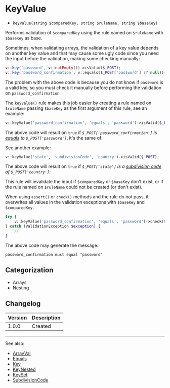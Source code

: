 # KeyValue

- `keyValue(string $comparedKey, string $ruleName, string $baseKey)`

Performs validation of `$comparedKey` using the rule named on `$ruleName` with
`$baseKey` as base.

Sometimes, when validating arrays, the validation of a key value depends on
another key value and that may cause some ugly code since you need the input
before the validation, making some checking manually:

```php
v::key('password', v::notEmpty())->isValid($_POST);
v::key('password_confirmation', v::equals($_POST['password'] ?? null))->isValid($_POST);
```

The problem with the above code is because you do not know if `password` is a
valid key, so you must check it manually before performing the validation on
`password_confirmation`.

The `keyValue()` rule makes this job easier by creating a rule named on
`$ruleName` passing `$baseKey` as the first argument of this rule, see an example:

```php
v::keyValue('password_confirmation', 'equals', 'password')->isValid($_POST);
```

The above code will result on `true` if _`$_POST['password_confirmation']` is
[equals](Equals.md) to `$_POST['password']`_, it's the same of:

See another example:

```php
v::keyValue('state', 'subdivisionCode', 'country')->isValid($_POST);
```

The above code will result on `true` if _`$_POST['state']` is a
[subdivision code](SubdivisionCode.md) of `$_POST['country']`_:

This rule will invalidate the input if `$comparedKey` or `$baseKey` don't exist,
or if the rule named on `$ruleName` could not be created (or don't exist).

When using `assert()` or `check()` methods and the rule do not pass, it overwrites
all values in the validation exceptions with `$baseKey` and `$comparedKey`.

```php
try {
    v::keyValue('password_confirmation', 'equals', 'password')->check($_POST);
} catch (ValidationException $exception) {
    // ..
}
```

The above code may generate the message:

```
password_confirmation must equal "password"
```

## Categorization

- Arrays
- Nesting

## Changelog

Version | Description
--------|-------------
  1.0.0 | Created

***
See also:

- [ArrayVal](ArrayVal.md)
- [Equals](Equals.md)
- [Key](Key.md)
- [KeyNested](KeyNested.md)
- [KeySet](KeySet.md)
- [SubdivisionCode](SubdivisionCode.md)
